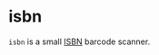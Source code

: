 # isbn

`isbn` is a small [ISBN](https://en.wikipedia.org/wiki/International_Standard_Book_Number) barcode scanner.
